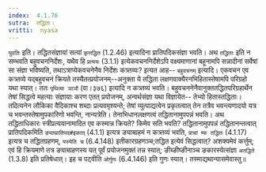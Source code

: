 ```yaml
---
index:  4.1.76
sutra:  तद्धिताः।
vritti:  nyasa
---
```


`युवतिः` इति। तद्धितसंज्ञायां सत्यां `कृत्तद्धित` (1.2.46) इत्यादिना प्रातिपदिकसंज्ञा भवति। अथ `तद्धिताः` इति न सम्भवति बहुवचननिर्देशः, यथैव हि `प्रत्ययः` (3.1.1) इत्येकवचननिर्देशेऽपि वक्ष्यमाणानां बहूनामपि सन्नादीनां सर्वेषां सा संज्ञा भविष्यति, तथाऽत्राप्येकवचनेनैव निर्देशः कत्र्तव्यः? इत्यत आह-- `बहुवचनम्` इत्यादि। एकवचन एव कत्र्तव्ये यद्बहुवचनं क्रियते तस्यैतत्प्रयोजनम्--अनुक्ता ये तद्धिता लक्षणवाक्यैरनभिहितास्तेषामपि परिग्रहो यथा स्यात्। ततः `पृथिव्या ञाञौ` (वा।३७६) इत्यादि न कत्र्तव्यं भवति। बहुवचननेनैवानुक्ततद्धितपरिग्रहार्थेन तेषां सिद्धत्वे महत्याः संज्ञायाः करण एतत् प्रयोजनम्, अन्वर्थसंज्ञा यथा विज्ञायेत-- तेभ्यो हितास्तद्धिताः। तदित्यनेन लौकिका वैदिकाश्च शब्दाः प्रत्यवमृश्यन्ते; तेषां व्युत्पाद्यत्वेन प्रकृतत्वात् तेन तत्रैव भवन्त्यणादयो यत्र च भवन्तस्तेषामुपकारिणो भवन्ति, नान्यत्रेति। तेनाभिधानलक्षणत्वं तद्धितानामुपपन्नं भवति। अथ तद्धिताधिकारः स्त्रीप्रत्ययानामादित एव कस्मान्न क्रियते? किमेव सति भवति? तद्धितानामुपपन्नं तद्धितानन्तत्वात् प्रातिपदिकमिति `ङ्याप्प्रातिपद#इकात्` (4.1.1) इत्यत्र ङ्याब्ग्रहमं न कत्र्तव्यं भवति, `प्राचां ष्फ तद्धितः` (4.1.17) इत्यत्र च तद्धितग्रहणम्, `यस्येति च` (6.4.148) इतीकारग्रहणञ्च;तद्धित इत्येवं सिद्धत्वात्? अशक्यमेवं कर्त्तुम्; एवं हि क्रियमाणे तत्र ङ्याब्ग्रहणस्य यत् पूर्वं प्रयोजनमुक्तं तन्न स्यात्; ङीब्ङीष्ङीनाञ्च ङकारस्येत्संज्ञा `अतद्धिते` (1.3.8) इति प्रतिषेधात्। इह च पट्वीति `ओर्गुणः` (6.4.146) इति गुणः स्यात्। तस्माद्यथान्यासमेवास्तु॥
